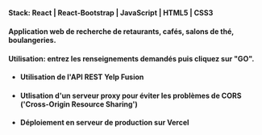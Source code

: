 ##
#### Stack: React  |  React-Bootstrap  |  JavaScript  |  HTML5  |  CSS3 
#### Application web de recherche de retaurants, cafés, salons de thé, boulangeries. 
#### Utilisation: entrez les renseignements demandés puis cliquez sur "GO".
* #### Utilisation de l'API REST Yelp Fusion
* #### Utlisation d'un serveur proxy pour éviter les problèmes de CORS ('Cross-Origin Resource Sharing')
* #### Déploiement en serveur de production sur Vercel

